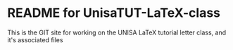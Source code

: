 # README for UnisaTUT-LaTeX-class

This is the GIT site for working on the UNISA LaTeX tutorial letter class, and it's associated files 
